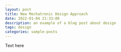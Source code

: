 ```yaml
---
layout: post
title: New Mechatronic Design Approach
date: 2022-01-04 21:33:00
description: an example of a blog post about design
tags: design
categories: sample-posts
---
```

Text here
